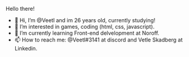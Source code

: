 Hello there!

- 👋 Hi, I’m @Veetl and im 26 years old, currently studying!
- 👀 I’m interested in games, coding (html, css, javascript).
- 🌱 I’m currently learning Front-end delvelopment at Noroff.
- 📫 How to reach me: @Veetl#3141 at discord and Vetle Skadberg at Linkedin.
